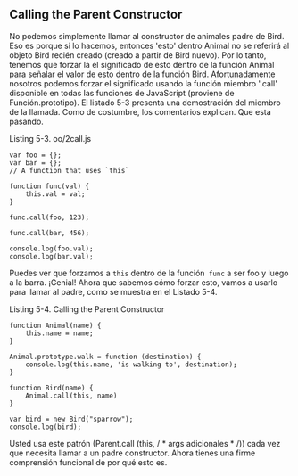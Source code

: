 ## Calling the Parent Constructor

No podemos simplemente llamar al constructor de animales padre
de Bird. Eso es porque si lo hacemos, entonces 'esto' dentro
Animal no se referirá al objeto Bird recién creado
(creado a partir de Bird nuevo). Por lo tanto, tenemos que forzar la
el significado de esto dentro de la función Animal para señalar
el valor de esto dentro de la función Bird. Afortunadamente nosotros
podemos forzar el significado usando la función miembro '.call'
disponible en todas las funciones de JavaScript (proviene de
Función.prototipo). El listado 5-3 presenta una demostración del
miembro de la llamada. Como de costumbre, los comentarios explican.
Que esta pasando.

Listing 5-3. oo/2call.js
```
var foo = {};
var bar = {};
// A function that uses `this`

function func(val) {
    this.val = val;
}

func.call(foo, 123);

func.call(bar, 456);

console.log(foo.val);
console.log(bar.val);
```

Puedes ver que forzamos a `this` dentro de la función` func` a ser foo y luego a la barra. ¡Genial! Ahora que sabemos
cómo forzar esto, vamos a usarlo para llamar al padre, como se muestra en el Listado 5-4.

Listing 5-4. Calling the Parent Constructor

```
function Animal(name) {
    this.name = name;
}

Animal.prototype.walk = function (destination) {
    console.log(this.name, 'is walking to', destination);
}

function Bird(name) {
    Animal.call(this, name)
}

var bird = new Bird("sparrow");
console.log(bird);
```


Usted usa este patrón (Parent.call (this, / * args adicionales * /))
cada vez que necesita llamar a un padre
constructor. Ahora tienes una firme comprensión
funcional de por qué esto es.
